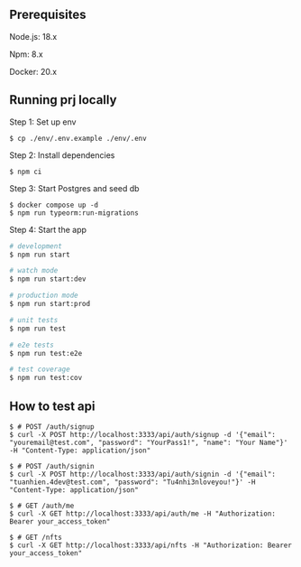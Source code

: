 ## Prerequisites

Node.js: 18.x

Npm: 8.x

Docker: 20.x

## Running prj locally

Step 1: Set up env

```console
$ cp ./env/.env.example ./env/.env
```

Step 2: Install dependencies

```console
$ npm ci
```

Step 3: Start Postgres and seed db

```console
$ docker compose up -d
$ npm run typeorm:run-migrations
```

Step 4: Start the app

```bash
# development
$ npm run start

# watch mode
$ npm run start:dev

# production mode
$ npm run start:prod

# unit tests
$ npm run test

# e2e tests
$ npm run test:e2e

# test coverage
$ npm run test:cov
```

## How to test api

```console
$ # POST /auth/signup
$ curl -X POST http://localhost:3333/api/auth/signup -d '{"email": "youremail@test.com", "password": "YourPass1!", "name": "Your Name"}' -H "Content-Type: application/json"

$ # POST /auth/signin
$ curl -X POST http://localhost:3333/api/auth/signin -d '{"email": "tuanhien.4dev@test.com", "password": "Tu4nhi3nloveyou!"}' -H "Content-Type: application/json"

$ # GET /auth/me
$ curl -X GET http://localhost:3333/api/auth/me -H "Authorization: Bearer your_access_token"

$ # GET /nfts
$ curl -X GET http://localhost:3333/api/nfts -H "Authorization: Bearer your_access_token"
```
